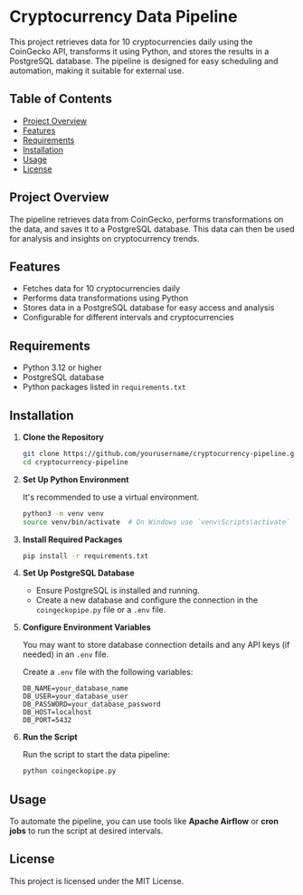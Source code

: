 
# Cryptocurrency Data Pipeline

This project retrieves data for 10 cryptocurrencies daily using the CoinGecko API, transforms it using Python, and stores the results in a PostgreSQL database. The pipeline is designed for easy scheduling and automation, making it suitable for external use.

## Table of Contents
- [Project Overview](#project-overview)
- [Features](#features)
- [Requirements](#requirements)
- [Installation](#installation)
- [Usage](#usage)
- [License](#license)

## Project Overview
The pipeline retrieves data from CoinGecko, performs transformations on the data, and saves it to a PostgreSQL database. This data can then be used for analysis and insights on cryptocurrency trends.

## Features
- Fetches data for 10 cryptocurrencies daily
- Performs data transformations using Python
- Stores data in a PostgreSQL database for easy access and analysis
- Configurable for different intervals and cryptocurrencies

## Requirements
- Python 3.12 or higher
- PostgreSQL database
- Python packages listed in `requirements.txt`

## Installation

1. **Clone the Repository**

    ```bash
    git clone https://github.com/yourusername/cryptocurrency-pipeline.git
    cd cryptocurrency-pipeline
    ```

2. **Set Up Python Environment**

    It's recommended to use a virtual environment.

    ```bash
    python3 -m venv venv
    source venv/bin/activate  # On Windows use `venv\Scripts\activate`
    ```

3. **Install Required Packages**

    ```bash
    pip install -r requirements.txt
    ```

4. **Set Up PostgreSQL Database**

    - Ensure PostgreSQL is installed and running.
    - Create a new database and configure the connection in the `coingeckopipe.py` file or a `.env` file.

5. **Configure Environment Variables**

    You may want to store database connection details and any API keys (if needed) in an `.env` file. 

    Create a `.env` file with the following variables:

    ```plaintext
    DB_NAME=your_database_name
    DB_USER=your_database_user
    DB_PASSWORD=your_database_password
    DB_HOST=localhost
    DB_PORT=5432
    ```

6. **Run the Script**

    Run the script to start the data pipeline:

    ```bash
    python coingeckopipe.py
    ```

## Usage

To automate the pipeline, you can use tools like **Apache Airflow** or **cron jobs** to run the script at desired intervals.

## License

This project is licensed under the MIT License.
